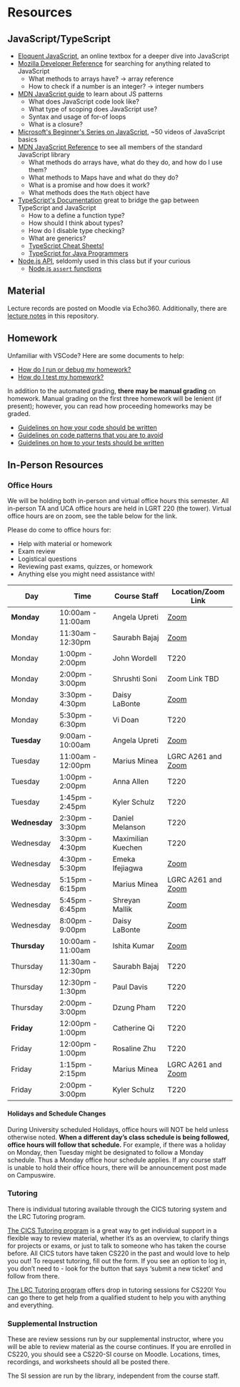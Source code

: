 # Resources

## JavaScript/TypeScript

- [Eloquent JavaScript](https://eloquentjavascript.net/), an online textbox for a deeper dive into JavaScript
- [Mozilla Developer Reference](https://developer.mozilla.org/) for searching for anything related to JavaScript
  - What methods to arrays have? -> array reference
  - How to check if a number is an integer? -> integer numbers
- [MDN JavaScript guide](https://developer.mozilla.org/en-US/docs/Web/JavaScript/Guide) to learn about JS patterns
  - What does JavaScript code look like?
  - What type of scoping does JavaScript use?
  - Syntax and usage of for-of loops
  - What is a closure?
- [Microsoft's Beginner's Series on JavaScript](https://learn.microsoft.com/en-us/shows/beginners-series-to-javascript/?wt.mc_id=javascript-29163-cxa), ~50 videos of JavaScript basics
- [MDN JavaScript Reference](https://developer.mozilla.org/en-US/docs/Web/JavaScript/Reference) to see all members of the standard JavaScript library
  - What methods do arrays have, what do they do, and how do I use them?
  - What methods to Maps have and what do they do?
  - What is a promise and how does it work?
  - What methods does the `Math` object have
- [TypeScript's Documentation](https://www.typescriptlang.org/docs/) great to bridge the gap between TypeScript and JavaScript
  - How to a define a function type?
  - How should I think about types?
  - How do I disable type checking?
  - What are generics?
  - [TypeScript Cheat Sheets!](https://www.typescriptlang.org/cheatsheets)
  - [TypeScript for Java Programmers](https://www.typescriptlang.org/docs/handbook/typescript-in-5-minutes-oop.html)
- [Node.js API](https://nodejs.org/api/), seldomly used in this class but if your curious
  - [Node.js `assert` functions](https://nodejs.org/api/assert.html)

## Material

Lecture records are posted on Moodle via Echo360. Additionally, there are [lecture notes](../materials/README.md) in this repository.

## Homework

Unfamiliar with VSCode? Here are some documents to help:

- [How do I run or debug my homework?](./homework/RUNNING_AND_DEBUGGING.md)
- [How do I test my homework?](./homework/TESTING.md)

In addition to the automated grading, **there may be manual grading** on homework. Manual grading on the first three homework will be lenient (if present); however, you can read how proceeding homeworks may be graded.

- [Guidelines on how your code should be written](../guidelines/CODING.md)
- [Guidelines on code patterns that you are to avoid](../guidelines/BAD_PRACTICES.md)
- [Guidelines on how to your tests should be written](../guidelines/TESTING.md)

## In-Person Resources

### Office Hours

We will be holding both in-person and virtual office hours this semester. All in-person TA and UCA office hours are held in LGRT 220 (the tower). Virtual office hours are on zoom, see the table below for the link.

Please do come to office hours for:

- Help with material or homework
- Exam review
- Logistical questions
- Reviewing past exams, quizzes, or homework
- Anything else you might need assistance with!

| Day           | Time              | Course Staff       | Location/Zoom Link                                                |
| ------------- | ----------------- | ------------------ | ----------------------------------------------------------------- |
| **Monday**    | 10:00am - 11:00am | Angela Upreti      | [Zoom](https://umass-amherst.zoom.us/j/98762553166)               |
| Monday        | 11:30am - 12:30pm | Saurabh Bajaj      | [Zoom](https://umass-amherst.zoom.us/j/99759006093)               |
| Monday        | 1:00pm - 2:00pm   | John Wordell       | T220                                                              |
| Monday        | 2:00pm - 3:00pm   | Shrushti Soni      | Zoom Link TBD                                                     |
| Monday        | 3:30pm - 4:30pm   | Daisy LaBonte      | [Zoom](https://umass-amherst.zoom.us/j/6286340706)                |
| Monday        | 5:30pm - 6:30pm   | Vi Doan            | T220                                                              |
| **Tuesday**   | 9:00am - 10:00am  | Angela Upreti      | [Zoom](https://umass-amherst.zoom.us/j/98762553166)               |
| Tuesday       | 11:00am - 12:00pm | Marius Minea       | LGRC A261 and [Zoom](https://umass-amherst.zoom.us/j/92493044446) |
| Tuesday       | 1:00pm - 2:00pm   | Anna Allen         | T220                                                              |
| Tuesday       | 1:45pm - 2:45pm   | Kyler Schulz       | T220                                                              |
| **Wednesday** | 2:30pm - 3:30pm   | Daniel Melanson    | T220                                                              |
| Wednesday     | 3:30pm - 4:30pm   | Maximilian Kuechen | T220                                                              |
| Wednesday     | 4:30pm - 5:30pm   | Emeka Ifejiagwa    | [Zoom](https://umass-amherst.zoom.us/j/3476472584)                |
| Wednesday     | 5:15pm - 6:15pm   | Marius Minea       | LGRC A261 and [Zoom](https://umass-amherst.zoom.us/j/92493044446) |
| Wednesday     | 5:45pm - 6:45pm   | Shreyan Mallik     | [Zoom](https://umass-amherst.zoom.us/j/4786826178)                |
| Wednesday     | 8:00pm - 9:00pm   | Daisy LaBonte      | [Zoom](https://umass-amherst.zoom.us/j/6286340706)                |
| **Thursday**  | 10:00am - 11:00am | Ishita Kumar       | [Zoom](https://umass-amherst.zoom.us/j/94063306225)               |
| Thursday      | 11:30am - 12:30pm | Saurabh Bajaj      | T220                                                              |
| Thursday      | 12:30pm - 1:30pm  | Paul Davis         | T220                                                              |
| Thursday      | 2:00pm - 3:00pm   | Dzung Pham         | T220                                                              |
| **Friday**    | 12:00pm - 1:00pm  | Catherine Qi       | T220                                                              |
| Friday        | 12:00pm - 1:00pm  | Rosaline Zhu       | T220                                                              |
| Friday        | 1:15pm - 2:15pm   | Marius Minea       | LGRC A261 and [Zoom](https://umass-amherst.zoom.us/j/92493044446) |
| Friday        | 2:00pm - 3:00pm   | Kyler Schulz       | T220                                                              |

#### Holidays and Schedule Changes

During University scheduled Holidays, office hours will NOT be held unless otherwise noted. **When a different day’s class schedule is being followed, office hours will follow that schedule.** For example, if there was a holiday on Monday, then Tuesday might be designated to follow a Monday schedule. Thus a Monday office hour schedule applies. If any course staff is unable to hold their office hours, there will be announcement post made on Campuswire.

### Tutoring

There is individual tutoring available through the CICS tutoring system and the LRC Tutoring program.

[The CICS Tutoring program](https://cicstutoring.freshdesk.com/support/tickets/new) is a great way to get individual support in a flexible way to review material, whether it’s as an overview, to clarify things for projects or exams, or just to talk to someone who has taken the course before. All CICS tutors have taken CS220 in the past and would love to help you out! To request tutoring, fill out the form. If you see an option to log in, you don’t need to - look for the button that says ‘submit a new ticket’ and follow from there.

[The LRC Tutoring program](https://www.umass.edu/lrc/) offers drop in tutoring sessions for CS220! You can go there to get help from a qualified student to help you with anything and everything.

### Supplemental Instruction

These are review sessions run by our supplemental instructor, where you will be able to review material as the course continues. If you are enrolled in CS220, you should see a CS220-SI course on Moodle. Locations, times, recordings, and worksheets should all be posted there.

The SI session are run by the library, independent from the course staff.
